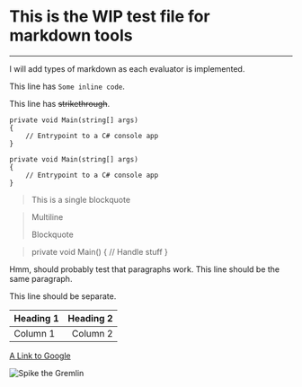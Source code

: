 ﻿# This is the WIP test file for markdown tools

---

I will add types of markdown as each evaluator is implemented.

This line has `Some inline code`.

This line has ~~strikethrough~~.

```CSharp
private void Main(string[] args)
{
    // Entrypoint to a C# console app
}
```

    private void Main(string[] args)
    {
        // Entrypoint to a C# console app
    }

> This is a single blockquote

> Multiline
>
> Blockquote

>    private void Main()
>    {
>        // Handle stuff
>    }

Hmm, should probably test that paragraphs work.
This line should be the same paragraph.

This line should be separate.

| Heading 1 | Heading 2 |
|:---|---:|
| Column 1 | Column 2 |

[A Link to Google](https://www.google.com)

![Spike the Gremlin](gremlin-spike.png)
